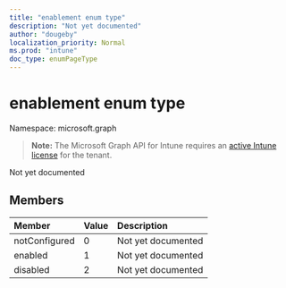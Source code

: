 ```yaml
---
title: "enablement enum type"
description: "Not yet documented"
author: "dougeby"
localization_priority: Normal
ms.prod: "intune"
doc_type: enumPageType
---
```


# enablement enum type

Namespace: microsoft.graph

> **Note:** The Microsoft Graph API for Intune requires an [active Intune license](https://go.microsoft.com/fwlink/?linkid=839381) for the tenant.

Not yet documented

## Members
|Member|Value|Description|
|:---|:---|:---|
|notConfigured|0|Not yet documented|
|enabled|1|Not yet documented|
|disabled|2|Not yet documented|









